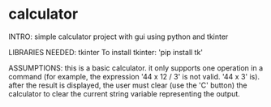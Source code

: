 # calculator
INTRO:
    simple calculator project with gui using python and tkinter

LIBRARIES NEEDED:
    tkinter
    To install tkinter:
        'pip install tk'

ASSUMPTIONS:
    this is a basic calculator. it only supports one operation in a command (for example, the expression '44 x 12 / 3' is not valid. '44 x 3' is). after the result is displayed, the user must clear (use the 'C' button) the calculator to clear the current string variable representing the output.

